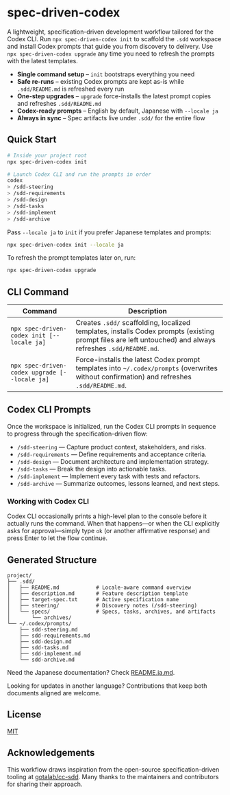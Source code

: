 # spec-driven-codex

A lightweight, specification-driven development workflow tailored for the Codex CLI. Run `npx spec-driven-codex init` to scaffold the `.sdd` workspace and install Codex prompts that guide you from discovery to delivery. Use `npx spec-driven-codex upgrade` any time you need to refresh the prompts with the latest templates.

- **Single command setup** – `init` bootstraps everything you need
- **Safe re-runs** – existing Codex prompts are kept as-is while `.sdd/README.md` is refreshed every run
- **One-step upgrades** – `upgrade` force-installs the latest prompt copies and refreshes `.sdd/README.md`
- **Codex-ready prompts** – English by default, Japanese with `--locale ja`
- **Always in sync** – Spec artifacts live under `.sdd/` for the entire flow

## Quick Start

```bash
# Inside your project root
npx spec-driven-codex init

# Launch Codex CLI and run the prompts in order
codex
> /sdd-steering
> /sdd-requirements
> /sdd-design
> /sdd-tasks
> /sdd-implement
> /sdd-archive
```

Pass `--locale ja` to `init` if you prefer Japanese templates and prompts:

```bash
npx spec-driven-codex init --locale ja
```

To refresh the prompt templates later on, run:

```bash
npx spec-driven-codex upgrade
```

## CLI Command

| Command | Description |
| --- | --- |
| `npx spec-driven-codex init [--locale ja]` | Creates `.sdd/` scaffolding, localized templates, installs Codex prompts (existing prompt files are left untouched) and always refreshes `.sdd/README.md`. |
| `npx spec-driven-codex upgrade [--locale ja]` | Force-installs the latest Codex prompt templates into `~/.codex/prompts` (overwrites without confirmation) and refreshes `.sdd/README.md`. |

## Codex CLI Prompts

Once the workspace is initialized, run the Codex CLI prompts in sequence to progress through the specification-driven flow:

- `/sdd-steering` — Capture product context, stakeholders, and risks.
- `/sdd-requirements` — Define requirements and acceptance criteria.
- `/sdd-design` — Document architecture and implementation strategy.
- `/sdd-tasks` — Break the design into actionable tasks.
- `/sdd-implement` — Implement every task with tests and refactors.
- `/sdd-archive` — Summarize outcomes, lessons learned, and next steps.

### Working with Codex CLI

Codex CLI occasionally prints a high-level plan to the console before it actually runs the command. When that happens—or when the CLI explicitly asks for approval—simply type `ok` (or another affirmative response) and press Enter to let the flow continue.

## Generated Structure

```
project/
├── .sdd/
│   ├── README.md            # Locale-aware command overview
│   ├── description.md       # Feature description template
│   ├── target-spec.txt      # Active specification name
│   ├── steering/            # Discovery notes (/sdd-steering)
│   └── specs/               # Specs, tasks, archives, and artifacts
│       └── archives/
└── ~/.codex/prompts/
    ├── sdd-steering.md
    ├── sdd-requirements.md
    ├── sdd-design.md
    ├── sdd-tasks.md
    ├── sdd-implement.md
    └── sdd-archive.md
```

Need the Japanese documentation? Check [README.ja.md](./README.ja.md).

Looking for updates in another language? Contributions that keep both documents aligned are welcome.

## License

[MIT](./LICENSE)

## Acknowledgements

This workflow draws inspiration from the open-source specification-driven tooling at [gotalab/cc-sdd](https://github.com/gotalab/cc-sdd). Many thanks to the maintainers and contributors for sharing their approach.
